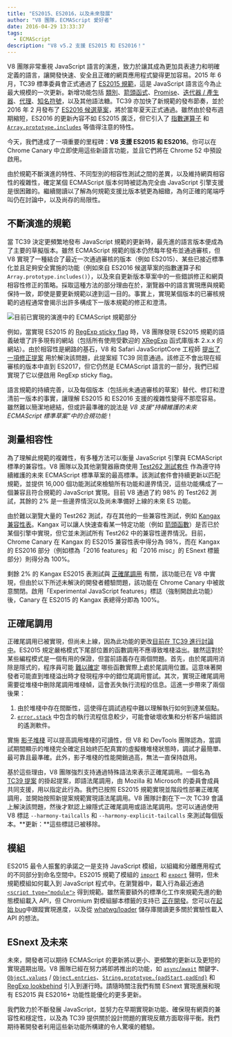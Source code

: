 ```yaml
---
title: "ES2015、ES2016，以及未來發展"
author: "V8 團隊，ECMAScript 愛好者"
date: 2016-04-29 13:33:37
tags:
  - ECMAScript
description: "V8 v5.2 支援 ES2015 和 ES2016！"
---
```

V8 團隊非常重視 JavaScript 語言的演進，致力於讓其成為更加具表達力和明確定義的語言，讓開發快速、安全且正確的網頁應用程式變得更加容易。2015 年 6 月，TC39 標準委員會正式通過了 [ES2015 規範](https://www.ecma-international.org/ecma-262/6.0/)，這是 JavaScript 語言迄今為止最大規模的一次更新。新增功能包括 [類別](https://developer.mozilla.org/zh-TW/docs/Web/JavaScript/Reference/Classes)、[箭頭函式](https://developer.mozilla.org/zh-TW/docs/Web/JavaScript/Reference/Functions/Arrow_functions)、[Promise](https://developer.mozilla.org/zh-TW/docs/Web/JavaScript/Reference/Global_Objects/Promise)、[迭代器 / 產生器](https://developer.mozilla.org/zh-TW/docs/Web/JavaScript/Guide/Iterators_and_Generators)、[代理](https://developer.mozilla.org/zh-TW/docs/Web/JavaScript/Reference/Global_Objects/Proxy)、[知名符號](https://developer.mozilla.org/zh-TW/docs/Web/JavaScript/Reference/Global_Objects/Symbol#Well-known_symbols)，以及其他語法糖。TC39 亦加快了新規範的發布節奏，並於 2016 年 2 月發布了 [ES2016 候選草案](https://tc39.es/ecma262/2016/)，將於當年夏天正式通過。雖然由於發布週期縮短，ES2016 的更新內容不如 ES2015 廣泛，但它引入了 [指數運算子](https://developer.mozilla.org/zh-TW/docs/Web/JavaScript/Reference/Operators/Arithmetic_Operators#Exponentiation) 和 [`Array.prototype.includes`](https://developer.mozilla.org/zh-TW/docs/Web/JavaScript/Reference/Global_Objects/Array/includes) 等值得注意的特性。

<!--truncate-->
今天，我們達成了一項重要的里程碑：**V8 支援 ES2015 和 ES2016**。你可以在 Chrome Canary 中立即使用這些新語言功能，並且它們將在 Chrome 52 中預設啟用。

由於規範不斷演進的特性、不同型別的相容性測試之間的差異，以及維持網頁相容性的複雜性，確定某個 ECMAScript 版本何時被認為完全由 JavaScript 引擎支援是很困難的。繼續閱讀以了解為何規範支援比版本號更為細緻，為何正確的尾端呼叫仍在討論中，以及尚存的局限性。

## 不斷演進的規範

當 TC39 決定更頻繁地發布 JavaScript 規範的更新時，最先進的語言版本便成為了主要的草擬版本。雖然 ECMAScript 規範的版本仍然每年發布並通過審核，但 V8 實現了一種結合了最近一次通過審核的版本（例如 ES2015）、某些已接近標準化並且足夠安全實施的功能（例如來自 ES2016 候選草案的指數運算子和 `Array.prototype.includes()`），以及來自更新版本草案中的一些錯誤修正和網頁相容性修正的策略。採取這種方法的部分理由在於，瀏覽器中的語言實現應與規範保持一致，即使是要更新規範以達到這一目的。事實上，實現某個版本的已審核規範的過程通常會揭示出許多構成下一版本規範的修正和澄清。

![目前已實現的演進中的 ECMAScript 規範部分](/_img/modern-javascript/shipped-features.png)

例如，當實現 ES2015 的 [RegExp sticky flag](https://developer.mozilla.org/zh-TW/docs/Web/JavaScript/Reference/Global_Objects/RegExp/sticky) 時，V8 團隊發現 ES2015 規範的語義破壞了許多現有的網站（包括所有使用受歡迎的 [XRegExp](https://github.com/slevithan/xregexp) 函式庫版本 2.x.x 的網站）。由於相容性是網路的基石，V8 和 Safari JavaScriptCore 工程師 [提出了一項修正提案](https://github.com/tc39/ecma262/pull/511) 用於解決該問題，此提案經 TC39 同意通過。該修正不會出現在經審核的版本中直到 ES2017，但它仍然是 ECMAScript 語言的一部分，我們已經實現了它以便啟用 RegExp sticky flag。

語言規範的持續完善，以及每個版本（包括尚未通過審核的草案）替代、修訂和澄清前一版本的事實，讓理解 ES2015 和 ES2016 支援的複雜性變得不那麼容易。雖然難以簡潔地總結，但或許最準確的說法是 _V8 支援“持續維護的未來 ECMAScript 標準草案”中的合規功能_！

## 測量相容性

為了理解此規範的複雜性，有多種方法可以衡量 JavaScript 引擎與 ECMAScript 標準的兼容性。V8 團隊以及其他瀏覽器廠商使用 [Test262 測試套件](https://github.com/tc39/test262) 作為遵守持續維護的未來 ECMAScript 標準草案的最高標準。該測試套件會持續更新以匹配規範，並提供 16,000 個功能測試來檢驗所有功能和邊界情況，這些功能構成了一個兼容且符合規範的 JavaScript 實現。目前 V8 通過了約 98% 的 Test262 測試，其餘的 2% 是一些邊界情況以及尚未準備好上線的未來 ES 功能。

由於難以瀏覽大量的 Test262 測試，存在其他的一些兼容性測試，例如 [Kangax 兼容性表](http://kangax.github.io/compat-table/ES2015/)。Kangax 可以讓人快速查看某一特定功能（例如 [箭頭函數](https://developer.mozilla.org/en-US/docs/Web/JavaScript/Reference/Functions/Arrow_functions)）是否已於某個引擎中實現，但它並未測試所有 Test262 中的兼容性邊界情況。目前，Chrome Canary 在 Kangax 的 ES2015 兼容性表中得分為 98%，而在 Kangax 的 ES2016 部分（例如標為「2016 features」和「2016 misc」的 ESnext 標籤部分）則得分為 100%。

剩餘 2% 的 Kangax ES2015 表測試與 [正確尾調用](http://www.2ality.com/2015/06/tail-call-optimization.html) 有關，該功能已在 V8 中實現，但由於以下所述未解決的開發者體驗問題，該功能在 Chrome Canary 中被故意關閉。啟用「Experimental JavaScript features」標誌（強制開啟此功能）後，Canary 在 ES2015 的 Kangax 表總得分即為 100%。

## 正確尾調用

正確尾調用已被實現，但尚未上線，因為此功能的更改[目前在 TC39 進行討論中](https://github.com/tc39/proposal-ptc-syntax)。ES2015 規定嚴格模式下尾部位置的函數調用不應導致堆棧溢出。雖然這對於某些編程模式是一個有用的保證，但當前語義存在兩個問題。首先，由於尾調用消除是隱式的，程序員可能 [難以確定](http://2ality.com/2015/06/tail-call-optimization.html#checking-whether-a-function-call-is-in-a-tail-position) 哪些函數實際上處於尾調用位置。這意味著開發者可能直到堆棧溢出時才發現程序中的錯位尾調用嘗試。其次，實現正確尾調用需要從堆棧中刪除尾調用堆棧幀，這會丟失執行流程的信息。這進一步帶來了兩個後果：

1. 由於堆棧中存在間斷性，這使得在調試過程中難以理解執行如何到達某個點。
2. [`error.stack`](https://developer.mozilla.org/en-US/docs/Web/JavaScript/Reference/Global_Objects/Error/Stack) 中包含的執行流程信息較少，可能會破壞收集和分析客戶端錯誤的遙測軟件。

實施 [影子堆棧](https://bugs.webkit.org/attachment.cgi?id=274472&action=review) 可以提高調用堆棧的可讀性，但 V8 和 DevTools 團隊認為，當調試期間顯示的堆棧完全確定且始終匹配真實的虛擬機堆棧狀態時，調試才最簡單、最可靠且最準確。此外，影子堆棧的性能開銷過高，無法一直保持啟用。

基於這些理由，V8 團隊強烈支持通過特殊語法來表示正確尾調用。一個名為 [TC39 提案](https://github.com/tc39/proposal-ptc-syntax) 的掛起提案，即語法尾調用，由 Mozilla 和 Microsoft 的委員會成員共同支援，用以指定此行為。我們已按照 ES2015 規範實現並階段性部署正確尾調用，並開始按照新提案規範實現語法尾調用。V8 團隊計劃在下一次 TC39 會議上解決該問題，然後才默認上線隱式正確尾調用或語法尾調用。您可以通過使用 V8 標誌 `--harmony-tailcalls` 和 `--harmony-explicit-tailcalls` 來測試每個版本。**更新：**這些標誌已被移除。

## 模組

ES2015 最令人振奮的承諾之一是支持 JavaScript 模組，以組織和分離應用程式的不同部分到命名空間中。ES2015 規範了模組的 [`import`](https://developer.mozilla.org/en-US/docs/Web/JavaScript/Reference/Statements/import) 和 [`export`](https://developer.mozilla.org/en-US/docs/Web/JavaScript/Reference/Statements/export) 聲明，但未規範模組如何載入到 JavaScript 程式中。在瀏覽器中，載入行為最近通過 [`<script type="module">`](https://blog.whatwg.org/js-modules) 得到規範。雖然需要額外的標準化工作來規範先進的動態模組載入 API，但 Chromium 對模組腳本標籤的支持已 [正在開發](https://groups.google.com/a/chromium.org/d/msg/blink-dev/uba6pMr-jec/tXdg6YYPBAAJ)。您可以在[起始 bug](https://bugs.chromium.org/p/v8/issues/detail?id=1569)中跟蹤實現進度，以及從 [whatwg/loader](https://github.com/whatwg/loader) 儲存庫閱讀更多關於實驗性載入 API 的想法。

## ESnext 及未來

未來，開發者可以期待 ECMAScript 的更新將以更小、更頻繁的更新以及更短的實現週期出現。V8 團隊已經在努力將即將推出的功能，如 [`async`/`await`](https://github.com/tc39/ecmascript-asyncawait) 關鍵字、[`Object.values`](https://developer.mozilla.org/en-US/docs/Web/JavaScript/Reference/Global_Objects/Object/values) / [`Object.entries`](https://developer.mozilla.org/en-US/docs/Web/JavaScript/Reference/Global_Objects/Object/entries)、[`String.prototype.{padStart,padEnd}`](http://tc39.es/proposal-string-pad-start-end/) 和 [RegExp lookbehind](/blog/regexp-lookbehind-assertions) 引入到運行時。請隨時關注我們有關 ESnext 實現進展和現有 ES2015 與 ES2016+ 功能性能優化的更多更新。

我們致力於不斷發展 JavaScript，並努力在早期實現新功能、確保現有網頁的兼容性和穩定性，以及為 TC39 提供關於設計問題的實現反饋方面取得平衡。我們期待著開發者利用這些新功能所構建的令人驚嘆的體驗。

